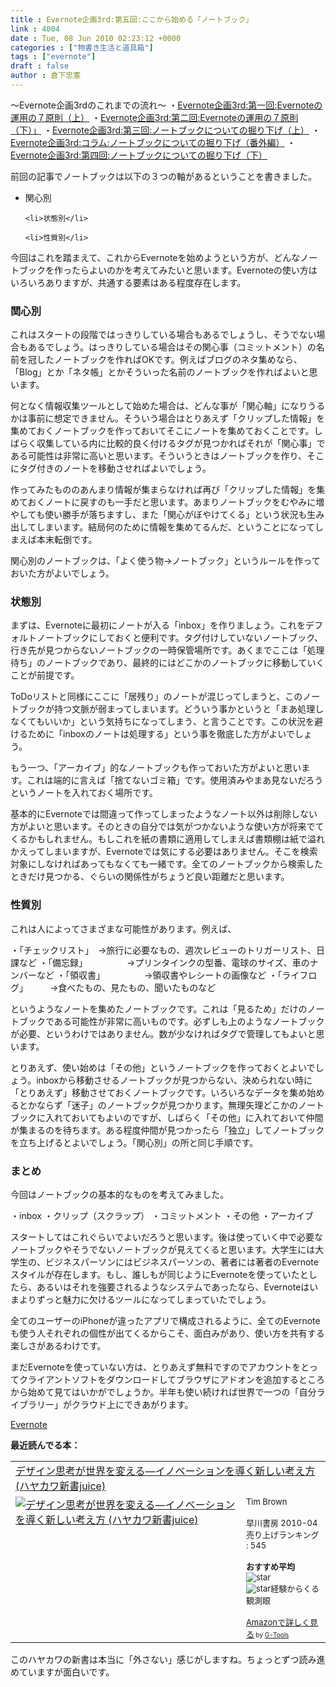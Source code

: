 ```yaml
---
title : Evernote企画3rd:第五回:ここから始める「ノートブック」
link : 4004
date : Tue, 08 Jun 2010 02:23:12 +0000
categories : ["物書き生活と道具箱"]
tags : ["evernote"]
draft : false
author : 倉下忠憲
---
```


～Evernote企画3rdのこれまでの流れ～
・<a href="https://rashita.net/blog/?p=3961">Evernote企画3rd:第一回:Evernoteの運用の７原則（上）</a>
・<a href="https://rashita.net/blog/?p=3967">Evernote企画3rd:第二回:Evernoteの運用の７原則（下）」</a>
・<a href="https://rashita.net/blog/?p=3991">Evernote企画3rd:第三回:ノートブックについての掘り下げ（上）</a>
・<a href="https://rashita.net/blog/?p=3994">Evernote企画3rd:コラム:ノートブックについての掘り下げ（番外編）</a>
・<a href="https://rashita.net/blog/?p=4001">Evernote企画3rd:第四回:ノートブックについての掘り下げ（下）</a>

前回の記事でノートブックは以下の３つの軸があるということを書きました。

<ul>
	<li>関心別</li>

	<li>状態別</li>

	<li>性質別</li>
</ul>



今回はこれを踏まえて、これからEvernoteを始めようという方が、どんなノートブックを作ったらよいのかを考えてみたいと思います。Evernoteの使い方はいろいろありますが、共通する要素はある程度存在します。

<h3>関心別</h3>
これはスタートの段階ではっきりしている場合もあるでしょうし、そうでない場合もあるでしょう。はっきりしている場合はその関心事（コミットメント）の名前を冠したノートブックを作ればOKです。例えばブログのネタ集めなら、「Blog」とか「ネタ帳」とかそういった名前のノートブックを作ればよいと思います。

何となく情報収集ツールとして始めた場合は、どんな事が「関心軸」になりうるかは事前に想定できません。そういう場合はとりあえず「クリップした情報」を集めておくノートブックを作っておいてそこにノートを集めておくことです。しばらく収集している内に比較的良く付けるタグが見つかればそれが「関心事」である可能性は非常に高いと思います。そういうときはノートブックを作り、そこにタグ付きのノートを移動させればよいでしょう。

作ってみたもののあんまり情報が集まらなければ再び「クリップした情報」を集めておくノートに戻すのも一手だと思います。あまりノートブックをむやみに増やしても使い勝手が落ちますし、また「関心がぼやけてくる」という状況も生み出してしまいます。結局何のために情報を集めてるんだ、ということになってしまえば本末転倒です。

関心別のノートブックは、「よく使う物→ノートブック」というルールを作っておいた方がよいでしょう。
<h3>状態別</h3>
まずは、Evernoteに最初にノートが入る「inbox」を作りましょう。これをデフォルトノートブックにしておくと便利です。タグ付けしていないノートブック、行き先が見つからないノートブックの一時保管場所です。あくまでここは「処理待ち」のノートブックであり、最終的にはどこかのノートブックに移動していくことが前提です。

ToDoリストと同様にここに「居残り」のノートが混じってしまうと、このノートブックが持つ文脈が弱まってしまいます。どういう事かというと「まあ処理しなくてもいいか」という気持ちになってしまう、と言うことです。この状況を避けるために「inboxのノートは処理する」という事を徹底した方がよいでしょう。

もう一つ、「アーカイブ」的なノートブックも作っておいた方がよいと思います。これは端的に言えば「捨てないゴミ箱」です。使用済みやまあ見ないだろうというノートを入れておく場所です。

基本的にEvernoteでは間違って作ってしまったようなノート以外は削除しない方がよいと思います。そのときの自分では気がつかないような使い方が将来でてくるかもしれません。もしこれを紙の書類に適用してしまえば書類棚は紙で溢れかえってしまいますが、Evernoteでは気にする必要はありません。そこを検索対象にしなければあってもなくても一緒です。全てのノートブックから検索したときだけ見つかる、ぐらいの関係性がちょうど良い距離だと思います。

<h3>性質別</h3>
これは人によってさまざまな可能性があります。例えば、

・「チェックリスト」　→旅行に必要なもの、週次レビューのトリガーリスト、日課など
・「備忘録」　　　　　→プリンタインクの型番、電球のサイズ、車のナンバーなど
・「領収書」　　　　　→領収書やレシートの画像など
・「ライフログ」　　　→食べたもの、見たもの、聞いたものなど

というようなノートを集めたノートブックです。これは「見るため」だけのノートブックである可能性が非常に高いものです。必ずしも上のようなノートブックが必要、というわけではありません。数が少なければタグで管理してもよいと思います。

とりあえず、使い始めは「その他」というノートブックを作っておくとよいでしょう。inboxから移動させるノートブックが見つからない、決められない時に「とりあえず」移動させておくノートブックです。いろいろなデータを集め始めるとかならず「迷子」のノートブックが見つかります。無理矢理どこかのノートブックに入れておいてもよいのですが、しばらく「その他」に入れておいて仲間が集まるのを待ちます。ある程度仲間が見つかったら「独立」してノートブックを立ち上げるとよいでしょう。「関心別」の所と同じ手順です。

<h3>まとめ</h3>
今回はノートブックの基本的なものを考えてみました。

・inbox
・クリップ（スクラップ）
・コミットメント
・その他
・アーカイブ

スタートしてはこれぐらいでよいだろうと思います。後は使っていく中で必要なノートブックやそうでないノートブックが見えてくると思います。大学生には大学生の、ビジネスパーソンにはビジネスパーソンの、著者には著者のEvernoteスタイルが存在します。もし、誰しもが同じようにEvernoteを使っていたとしたら、あるいはそれを強要されるようなシステムであったなら、Evernoteはいまよりずっと魅力に欠けるツールになってしまっていたでしょう。

全てのユーザーのiPhoneが違ったアプリで構成されるように、全てのEvernoteも使う人それぞれの個性が出てくるからこそ、面白みがあり、使い方を共有する楽しさがあるわけです。

まだEvernoteを使っていない方は、とりあえず無料ですのでアカウントをとってクライアントソフトをダウンロードしてブラウザにアドオンを追加するところから始めて見てはいかがでしょうか。半年も使い続ければ世界で一つの「自分ライブラリー」がクラウド上にできあがります。

<a href="http://www.evernote.com/about/intl/jp/">Evernote</a>

<strong>最近読んでる本：</strong>
<table  border="0" cellpadding="5"><tr><td colspan="2"><a href="http://www.amazon.co.jp/%E3%83%87%E3%82%B6%E3%82%A4%E3%83%B3%E6%80%9D%E8%80%83%E3%81%8C%E4%B8%96%E7%95%8C%E3%82%92%E5%A4%89%E3%81%88%E3%82%8B%E2%80%95%E3%82%A4%E3%83%8E%E3%83%99%E3%83%BC%E3%82%B7%E3%83%A7%E3%83%B3%E3%82%92%E5%B0%8E%E3%81%8F%E6%96%B0%E3%81%97%E3%81%84%E8%80%83%E3%81%88%E6%96%B9-%E3%83%8F%E3%83%A4%E3%82%AB%E3%83%AF%E6%96%B0%E6%9B%B8juice-%E3%83%86%E3%82%A3%E3%83%A0-%E3%83%96%E3%83%A9%E3%82%A6%E3%83%B3/dp/4153200123%3FSubscriptionId%3D15SMZCTB9V8NGR2TW082%26tag%3Drashita1000-22%26linkCode%3Dxm2%26camp%3D2025%26creative%3D165953%26creativeASIN%3D4153200123" target="_top">デザイン思考が世界を変える―イノベーションを導く新しい考え方 (ハヤカワ新書juice)</a><img src="http://www.assoc-amazon.jp/e/ir?t=rashita1000-22&l=ur2&o=9" width="1" height="1" style="border: none;" alt="" /></td></tr><tr><td valign="top"><a href="http://www.amazon.co.jp/%E3%83%87%E3%82%B6%E3%82%A4%E3%83%B3%E6%80%9D%E8%80%83%E3%81%8C%E4%B8%96%E7%95%8C%E3%82%92%E5%A4%89%E3%81%88%E3%82%8B%E2%80%95%E3%82%A4%E3%83%8E%E3%83%99%E3%83%BC%E3%82%B7%E3%83%A7%E3%83%B3%E3%82%92%E5%B0%8E%E3%81%8F%E6%96%B0%E3%81%97%E3%81%84%E8%80%83%E3%81%88%E6%96%B9-%E3%83%8F%E3%83%A4%E3%82%AB%E3%83%AF%E6%96%B0%E6%9B%B8juice-%E3%83%86%E3%82%A3%E3%83%A0-%E3%83%96%E3%83%A9%E3%82%A6%E3%83%B3/dp/4153200123%3FSubscriptionId%3D15SMZCTB9V8NGR2TW082%26tag%3Drashita1000-22%26linkCode%3Dxm2%26camp%3D2025%26creative%3D165953%26creativeASIN%3D4153200123" target="_top"><img src="http://ecx.images-amazon.com/images/I/411kN1OJcKL._SL160_.jpg" border="0" alt="デザイン思考が世界を変える―イノベーションを導く新しい考え方 (ハヤカワ新書juice)" /></a></td><td valign="top"><font size="-1">Tim Brown <br /><br />早川書房  2010-04<br />売り上げランキング : 545<br /><br /><strong>おすすめ平均  </strong><img src="http://g-images.amazon.com/images/G/01/detail/stars-5-0.gif" alt="star" /><br /><img src="http://g-images.amazon.com/images/G/01/detail/stars-5-0.gif" alt="star" />経験からくる観測眼<br /><br /><a href="http://www.amazon.co.jp/%E3%83%87%E3%82%B6%E3%82%A4%E3%83%B3%E6%80%9D%E8%80%83%E3%81%8C%E4%B8%96%E7%95%8C%E3%82%92%E5%A4%89%E3%81%88%E3%82%8B%E2%80%95%E3%82%A4%E3%83%8E%E3%83%99%E3%83%BC%E3%82%B7%E3%83%A7%E3%83%B3%E3%82%92%E5%B0%8E%E3%81%8F%E6%96%B0%E3%81%97%E3%81%84%E8%80%83%E3%81%88%E6%96%B9-%E3%83%8F%E3%83%A4%E3%82%AB%E3%83%AF%E6%96%B0%E6%9B%B8juice-%E3%83%86%E3%82%A3%E3%83%A0-%E3%83%96%E3%83%A9%E3%82%A6%E3%83%B3/dp/4153200123%3FSubscriptionId%3D15SMZCTB9V8NGR2TW082%26tag%3Drashita1000-22%26linkCode%3Dxm2%26camp%3D2025%26creative%3D165953%26creativeASIN%3D4153200123" target="_top">Amazonで詳しく見る</a></font><font size="-2"> by <a href="http://www.goodpic.com/mt/aws/index.html" >G-Tools</a></font></td></tr></table>

このハヤカワの新書は本当に「外さない」感じがしますね。ちょっとずつ読み進めていますが面白いです。
